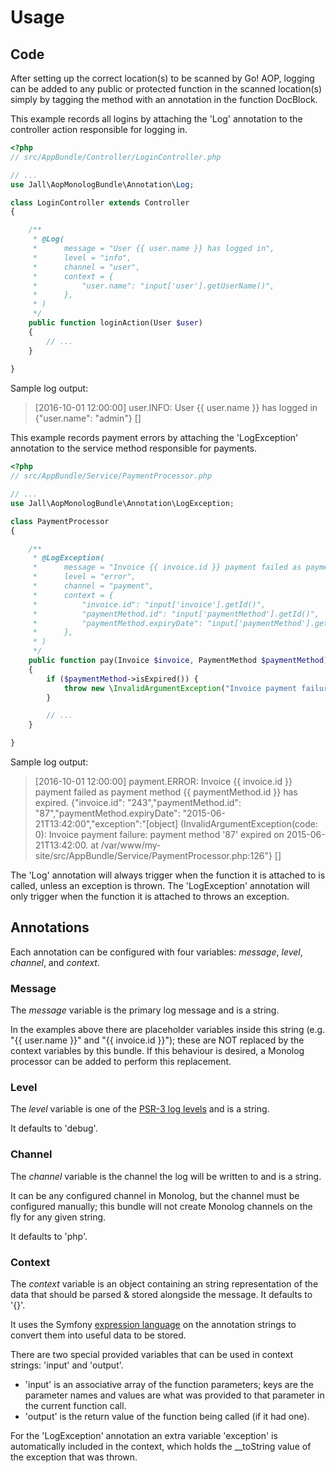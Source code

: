 Usage
=====

Code
----

After setting up the correct location(s) to be scanned by Go! AOP, logging can be added to any public or protected 
function in the scanned location(s) simply by tagging the method with an annotation in the function DocBlock.

This example records all logins by attaching the 'Log' annotation to the controller action responsible for
logging in.

```php
<?php
// src/AppBundle/Controller/LoginController.php

// ...
use Jall\AopMonologBundle\Annotation\Log;

class LoginController extends Controller
{

    /**
     * @Log(
     *      message = "User {{ user.name }} has logged in",
     *      level = "info",
     *      channel = "user",
     *      context = {
     *          "user.name": "input['user'].getUserName()",
     *      },
     * )
     */
    public function loginAction(User $user)
    {
        // ... 
    }
    
}
```

Sample log output:
> [2016-10-01 12:00:00] user.INFO: User {{ user.name }} has logged in {"user.name": "admin"} []

This example records payment errors by attaching the 'LogException' annotation to the service method 
responsible for payments.

```php
<?php
// src/AppBundle/Service/PaymentProcessor.php

// ...
use Jall\AopMonologBundle\Annotation\LogException;

class PaymentProcessor
{

    /**
     * @LogException(
     *      message = "Invoice {{ invoice.id }} payment failed as payment method {{ paymentMethod.id }} has expired.",
     *      level = "error",
     *      channel = "payment",
     *      context = {
     *          "invoice.id": "input['invoice'].getId()",
     *          "paymentMethod.id": "input['paymentMethod'].getId()",
     *          "paymentMethod.expiryDate": "input['paymentMethod'].getExpiryDate().format(DATE_ISO8601)",
     *      },
     * )
     */
    public function pay(Invoice $invoice, PaymentMethod $paymentMethod)
    {
        if ($paymentMethod->isExpired()) {
            throw new \InvalidArgumentException("Invoice payment failure: payment method '{$paymentMethod->getId()}' expired on {$paymentMethod->getExpiryDate()->format(DATE_ISO8601)}.");
        }

        // ... 
    }

}
```

Sample log output:
> [2016-10-01 12:00:00] payment.ERROR: Invoice {{ invoice.id }} payment failed as payment method {{ paymentMethod.id }} has expired. {"invoice.id": "243","paymentMethod.id": "87","paymentMethod.expiryDate": "2015-06-21T13:42:00","exception":"[object] (InvalidArgumentException(code: 0): Invoice payment failure: payment method '87' expired on 2015-06-21T13:42:00. at /var/www/my-site/src/AppBundle/Service/PaymentProcessor.php:126"} []

The 'Log' annotation will always trigger when the function it is attached to is called, unless an exception is thrown.
The 'LogException' annotation will only trigger when the function it is attached to throws an exception.

Annotations
-----------

Each annotation can be configured with four variables: _message_, _level_, _channel_, and _context_.

### Message ###

The _message_ variable is the primary log message and is a string.

In the examples above there are placeholder variables inside this string (e.g. "{{ user.name }}" and "{{ invoice.id }}"); 
these are NOT replaced by the context variables by this bundle. 
If this behaviour is desired, a Monolog processor can be added to perform this replacement.

### Level ###

The _level_ variable is one of the [PSR-3 log levels][1] and is a string.

It defaults to 'debug'.

### Channel ###

The _channel_ variable is the channel the log will be written to and is a string.

It can be any configured channel in Monolog, but the channel must be configured manually; 
this bundle will not create Monolog channels on the fly for any given string.

It defaults to 'php'.

### Context ###

The _context_ variable is an object containing an string representation of the data that should be parsed & stored 
alongside the message. It defaults to '{}'.

It uses the Symfony [expression language][2] on the annotation strings to convert them into useful data to be stored.

There are two special provided variables that can be used in context strings: 'input' and 'output'.
* 'input' is an associative array of the function parameters; keys are the parameter names and values are what was provided to that parameter in the current function call.
* 'output' is the return value of the function being called (if it had one).

For the 'LogException' annotation an extra variable 'exception' is automatically included in the context, which holds 
the __toString value of the exception that was thrown.

[1]: https://github.com/php-fig/fig-standards/blob/master/accepted/PSR-3-logger-interface.md#5-psrlogloglevel
[2]: http://symfony.com/doc/current/components/expression_language.html
